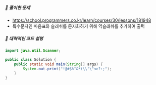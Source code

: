 ##### **📘 풀이한 문제**
- https://school.programmers.co.kr/learn/courses/30/lessons/181948
- 특수문자인 따옴표와 슬래쉬를 문자화하기 위해 역슬래쉬를 추가하여 출력

##### **📜 대략적인 코드 설명**
```java
import java.util.Scanner;

public class Solution {
    public static void main(String[] args) {
        System.out.print("!@#$%^&*(\\'\"<>?:;");
    }
}
```
